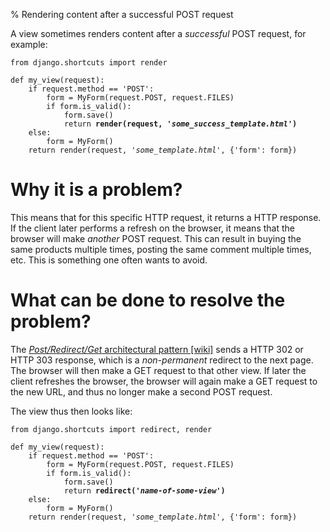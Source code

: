 % Rendering content after a successful POST request

A view sometimes renders content after a *successful* POST request, for example:

<pre><code>from django.shortcuts import render

def my_view(request):
    if request.method == 'POST':
        form = MyForm(request.POST, request.FILES)
        if form.is_valid():
            form.save()
            return <b>render(request, '<i>some_success_template.html</i>')</b>
    else:
        form = MyForm()
    return render(request, '<i>some_template.html</i>', {'form': form})</code></pre>

# Why it is a problem?

This means that for this specific HTTP request, it returns a HTTP response. If
the client later performs a refresh on the browser, it means that the browser
will make *another* POST request. This can result in buying the same products
multiple times, posting the same comment multiple times, etc. This is something
one often wants to avoid.

# What can be done to resolve the problem?

The [*Post/Redirect/Get* architectural pattern [wiki]](https://en.wikipedia.org/wiki/Post/Redirect/Get)
sends a HTTP 302 or HTTP 303 response, which is a *non-permanent* redirect to the next page. The browser
will then make a GET request to that other view. If later the client refreshes
the browser, the browser will again make a GET request to the new URL, and thus
no longer make a second POST request.

The view thus then looks like:

<pre><code>from django.shortcuts import redirect, render

def my_view(request):
    if request.method == 'POST':
        form = MyForm(request.POST, request.FILES)
        if form.is_valid():
            form.save()
            return <b>redirect('<i>name-of-some-view</i>')</b>
    else:
        form = MyForm()
    return render(request, '<i>some_template.html</i>', {'form': form})</code></pre>

